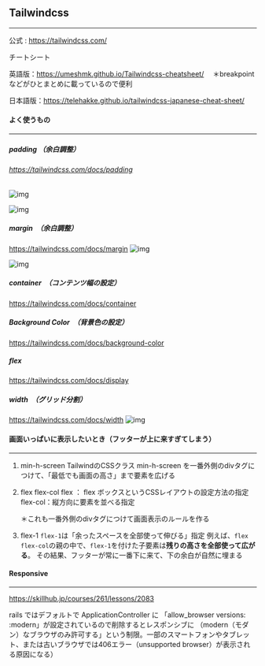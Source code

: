## Tailwindcss

------

公式 : https://tailwindcss.com/

チートシート

英語版：https://umeshmk.github.io/Tailwindcss-cheatsheet/
　＊breakpoint などがひとまとめに載っているので便利

日本語版：https://telehakke.github.io/tailwindcss-japanese-cheat-sheet/

#### よく使うもの

------

##### padding  （余白調整）

###### https://tailwindcss.com/docs/padding

![img](https://popshub.s3.amazonaws.com/uploads/ckeditor/pictures/15867/content_image-1695009349241.jpg)

![img](https://popshub.s3.amazonaws.com/uploads/ckeditor/pictures/15868/content_image-1695014463575.jpg)

##### margin　（余白調整）

https://tailwindcss.com/docs/margin
![img](https://popshub.s3.amazonaws.com/uploads/ckeditor/pictures/15871/content_image-1695017660267.jpg)

![img](https://popshub.s3.amazonaws.com/uploads/ckeditor/pictures/15872/content_image-1695019029675.jpg)

##### container　（コンテンツ幅の設定）

https://tailwindcss.com/docs/container

##### Background Color　（背景色の設定）

https://tailwindcss.com/docs/background-color

##### flex

https://tailwindcss.com/docs/display

##### width　（グリッド分割）

https://tailwindcss.com/docs/width
![img](https://popshub.s3.amazonaws.com/uploads/ckeditor/pictures/15887/content_image-1695103395179.jpg)



#### 画面いっぱいに表示したいとき（フッターが上に来すぎてしまう）

------

1. min-h-screen
   TailwindのCSSクラス min-h-screen を一番外側のdivタグにつけて、「最低でも画面の高さ」まで要素を広げる

2. flex flex-col
   flex ： flex ボックスというCSSレイアウトの設定方法の指定
   flex-col：縦方向に要素を並べる指定

   ＊これも一番外側のdivタグにつけて画面表示のルールを作る

3. flex-1
   `flex-1`は「余ったスペースを全部使って伸びる」指定
   例えば、`flex flex-col`の親の中で、`flex-1`を付けた子要素は**残りの高さを全部使って広がる**。
   その結果、フッターが常に一番下に来て、下の余白が自然に埋まる



#### Responsive

------

https://skillhub.jp/courses/261/lessons/2083

rails ではデフォルトで ApplicationController に 「allow_browser versions: :modern」が設定されているので削除するとレスポンシブに
（modern（モダン）なブラウザのみ許可する」という制限。一部のスマートフォンやタブレット、または古いブラウザでは406エラー（unsupported browser）が表示される原因になる）



